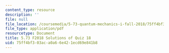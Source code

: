 ```yaml
---
content_type: resource
description: ''
file: null
file_location: /coursemedia/5-73-quantum-mechanics-i-fall-2018/75ff4bf303aca0a66e421ecd69e841b8_MIT5_73F18_quiz18_soln.pdf
file_type: application/pdf
resourcetype: Document
title: 5.73 F2018 Solutions of Quiz 18
uid: 75ff4bf3-03ac-a0a6-6e42-1ecd69e841b8
---
```


